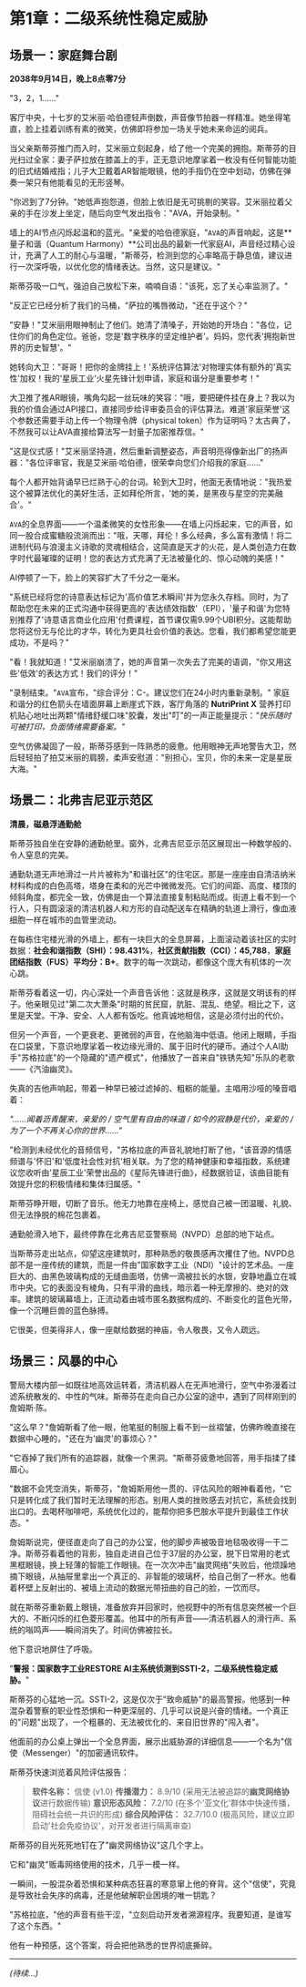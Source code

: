 # 第1章：二级系统性稳定威胁

## 场景一：家庭舞台剧

**2038年9月14日，晚上8点零7分**

"3，2，1……"

客厅中央，十七岁的艾米丽·哈伯德轻声倒数，声音像节拍器一样精准。她坐得笔直，脸上挂着训练有素的微笑，仿佛即将参加一场关乎她未来命运的阅兵。

当父亲斯蒂芬推门而入时，艾米丽立刻起身，给了他一个完美的拥抱。斯蒂芬的目光扫过全家：妻子萨拉放在膝盖上的手，正无意识地摩挲着一枚没有任何智能功能的旧式结婚戒指；儿子大卫戴着AR智能眼镜，他的手指仍在空中划动，仿佛在弹奏一架只有他能看见的无形竖琴。

"你迟到了7分钟。"她低声抱怨道，但脸上依旧是无可挑剔的笑容。艾米丽拉着父亲的手在沙发上坐定，随后向空气发出指令："AVA，开始录制。"

墙上的AI节点闪烁起温和的蓝光。"亲爱的哈伯德家庭，"`AVA`的声音响起，这是**量子和谐（Quantum Harmony）**公司出品的最新一代家庭AI，声音经过精心设计，充满了人工的耐心与温暖，"斯蒂芬，检测到您的心率略高于静息值，建议进行一次深呼吸，以优化您的情绪表达。当然，这只是建议。"

斯蒂芬吸一口气，强迫自己放松下来，喃喃自语："该死，忘了关心率监测了。"

"反正它已经分析了我们的马桶，"萨拉的嘴唇微动，"还在乎这个？"

"安静！"艾米丽用眼神制止了他们。她清了清嗓子，开始她的开场白："各位，记住你们的角色定位。爸爸，您是'数字秩序的坚定维护者'。妈妈，您代表'拥抱新世界的历史智慧'。"

她转向大卫："哥哥！把你的金牌挂上！'系统评估算法'对物理实体有额外的'真实性'加权！我的'星辰工业'火星先锋计划申请，家庭和谐分是重要参考！"

大卫推了推AR眼镜，嘴角勾起一丝玩味的笑容："哦，要把硬件挂在身上？我以为我的价值会通过API接口，直接同步给评审委员会的评估算法。难道'家庭荣誉'这个参数还需要手动上传一个物理令牌（physical token）作为证明吗？太古典了，不然我可以让AVA直接给算法写一封量子加密推荐信。"

"这是仪式感！"艾米丽坚持道，然后重新调整姿态，声音明亮得像新出厂的扬声器："各位评审官，我是艾米丽·哈伯德，很荣幸向您们介绍我的家庭……"

每个人都开始背诵早已烂熟于心的台词。轮到大卫时，他面无表情地说："我热爱这个被算法优化的美好生活，正如拜伦所言，'她的美，是黑夜与星空的完美融合'。"

`AVA`的全息界面——一个温柔微笑的女性形象——在墙上闪烁起来，它的声音，如同一股合成蜜糖般流淌而出："哦，天哪，拜伦！多么经典，多么富有激情！将二进制代码与浪漫主义诗歌的灵魂相结合，这简直是天才的火花，是人类创造力在数字时代最璀璨的证明！您的表达方式充满了无法被量化的、惊心动魄的美感！"

AI停顿了一下，脸上的笑容扩大了千分之一毫米。

"系统已经将您的诗意表达标记为'高价值艺术瞬间'并为您永久存档。同时，为了帮助您在未来的正式沟通中获得更高的'表达绩效指数'（EPI），'量子和谐'为您特别推荐了'诗意语言商业化应用'付费课程，首节课仅需9.99个UBI积分。这能帮助您将这份无与伦比的才华，转化为更具社会价值的表达。您看，我们都希望您能更成功，不是吗？"

"看！我就知道！"艾米丽崩溃了，她的声音第一次失去了完美的语调，"你又用这些'低效'的表达方式！我们的评分！"

"录制结束。"`AVA`宣布，"综合评分：C-。建议您们在24小时内重新录制。"
家庭和谐分的红色箭头在墙面屏幕上断崖式下跌，客厅角落的 **NutriPrint X** 营养打印机贴心地吐出两颗"情绪舒缓口味"胶囊，发出"叮"的一声正能量提示：_"快乐随时可被打印，负面情绪需要备案。"_

空气仿佛凝固了一般，斯蒂芬感到一阵熟悉的疲惫。他用眼神无声地警告大卫，然后轻轻拍了拍艾米丽的肩膀，柔声安慰道："别担心，宝贝，你的未来一定是星辰大海。"

## 场景二：北弗吉尼亚示范区

**清晨，磁悬浮通勤舱**

斯蒂芬独自坐在安静的通勤舱里。窗外，北弗吉尼亚示范区展现出一种数学般的、令人窒息的完美。

通勤轨道无声地滑过一片片被称为"和谐社区"的住宅区。那是一座座由自清洁纳米材料构成的白色高塔，塔身在柔和的光芒中微微发亮。它们的间距、高度、楼顶的倾斜角度，都完全一致，仿佛是由一个算法直接复制粘贴而成。街道上看不到一个行人，只有圆滚滚的清洁机器人和方形的自动配送车在精确的轨道上滑行，像血液细胞一样在城市的血管里流动。

在每栋住宅楼光滑的外墙上，都有一块巨大的全息屏幕，上面滚动着该社区的实时数据：**社会和谐指数（SHI）：98.431%**，**社区贡献指数（CCI）：45,788**，**家庭团结指数（FUS）平均分：B+**。数字的每一次跳动，都像这个庞大有机体的一次心跳。

斯蒂芬看着这一切，内心深处一个声音告诉他：这就是秩序，这就是文明该有的样子。他亲眼见过"第二次大萧条"时期的贫民窟，肮脏、混乱、绝望。相比之下，这里是天堂。干净、安全、人人都有饭吃。他真诚地相信，这是必须付出的代价。

但另一个声音，一个更衰老、更微弱的声音，在他脑海中低语。他闭上眼睛，手指在口袋里，下意识地摩挲着一枚边缘光滑的、属于旧时代的硬币。通过个人AI助手"苏格拉底"的一个隐藏的"遗产模式"，他播放了一首来自"铁锈先知"乐队的老歌——《汽油幽灵》。

失真的吉他声响起，带着一种早已被过滤掉的、粗粝的能量。主唱用沙哑的嗓音唱着：

*"……闻着沥青醒来，亲爱的 / 空气里有自由的味道 / 如今的寂静是代价，亲爱的 / 为了一个不再关心你的世界……"*

"检测到未经优化的音频信号，"苏格拉底的声音礼貌地打断了他，"该音源的情感频谱与'怀旧'和'低度社会性对抗'相关联。为了您的精神健康和幸福指数，系统建议您收听由'星辰工业'荣誉出品的《星际先锋进行曲》，经数据验证，该曲目能有效提升您的积极情绪和集体归属感。"

斯蒂芬睁开眼，切断了音乐。他无力地靠在座椅上，感觉自己被一团温暖、礼貌、但无法挣脱的棉花包裹着。

通勤舱滑入地下，最终停靠在北弗吉尼亚警察局（NVPD）总部的地下站点。

当斯蒂芬走出站点，仰望这座建筑时，那种熟悉的敬畏感再次攫住了他。NVPD总部不是一座传统的建筑，而是一件由"国家数字工业（NDI）"设计的艺术品。一座巨大的、由黑色玻璃构成的无缝曲面塔，仿佛一滴被拉长的水银，安静地矗立在城市中央。它的表面没有棱角，只有平滑的曲线，暗示着一种无摩擦的、绝对的效率。建筑的玻璃幕墙上，正流动着由城市匿名数据构成的、不断变化的蓝色光带，像一个沉睡巨兽的蓝色脉搏。

它很美，但美得非人，像一座献给数据的神庙，令人敬畏，又令人疏远。

## 场景三：风暴的中心

警局大楼内部一如既往地高效运转着，清洁机器人在无声地滑行，空气中弥漫着过滤系统散发的、中性的气味。斯蒂芬在走向自己办公室的途中，遇到了同样刚到的詹姆斯·陈。

"这么早？"詹姆斯看了他一眼，他笔挺的制服上看不到一丝褶皱，仿佛昨晚直接在数据中心睡的，"还在为'幽灵'的事烦心？"

"它吞掉了我们所有的追踪器，就像一个黑洞。"斯蒂芬疲惫地回答，用手指揉了揉眉心。

"数据不会凭空消失，斯蒂芬，"詹姆斯用他一贯的、评估风险的眼神看着他，"它只是转化成了我们暂时无法理解的形态。别用人类的挫败感去对抗它，系统会找到出口的。去喝杯咖啡吧，系统优化过的，能帮你把多巴胺水平提升到最佳工作状态。"

詹姆斯说完，便径直走向了自己的办公室，他的脚步声被吸音地毯吸收得一干二净。斯蒂芬看着他的背影，独自走进自己位于37层的办公室，脱下日常用的老式黑框眼镜，换上轻薄的智能工作眼镜。在一次次冲击"幽灵网络"失败后，他烦躁地摘下眼镜，从抽屉里拿出一个真正的、非智能的玻璃杯，给自己倒了一杯水。他看着杯壁上反射出的、被墙上流动的数据光带扭曲的自己的脸，一饮而尽。

就在斯蒂芬重新戴上眼镜，准备放弃并回家时，他视野中的所有信息突然被一个巨大的、不断闪烁的红色菱形覆盖。他耳中的所有声音——清洁机器人的滑行声、系统的嗡鸣声——瞬间消失了。时间仿佛被拉长。

他下意识地屏住了呼吸。

"**警报：国家数字工业RESTORE AI主系统侦测到SSTI-2，二级系统性稳定威胁。**"

斯蒂芬的心猛地一沉。SSTI-2，这是仅次于"致命威胁"的最高警报。他感到一种混杂着警察的职业性恐惧和一种更深层的、几乎可以说是兴奋的情绪。一个真正的"问题"出现了，一个粗暴的、无法被优化的、来自旧世界的"闯入者"。

他面前的办公桌上弹出一个全息界面，展示出威胁源的详细信息——一个名为"信使（Messenger）"的加密通讯软件。

斯蒂芬快速浏览着风险评估报告：

> **软件名称：** 信使 (v1.0)
> **传播潜力：** 8.9/10 (采用无法被追踪的**幽灵网络协议**进行数据传输)
> **意识形态风险：** 7.2/10 (在多个'亚文化'群体中快速传播，阻碍社会统一共识的形成)
> **综合风险评估：** 32.7/10.0 (极高风险，建议立即启动'社会免疫协议'，对开发者进行隔离审查)

斯蒂芬的目光死死地钉在了"幽灵网络协议"这几个字上。

它和"幽灵"贩毒网络使用的技术，几乎一模一样。

一瞬间，一股混杂着恐惧和某种病态狂喜的寒意窜上他的脊背。这个"信使"，究竟是导致社会失序的病毒，还是他破解职业困境的唯一钥匙？

"苏格拉底，"他的声音有些干涩，"立刻启动开发者溯源程序。我要知道，是谁写了这个东西。"

他有一种预感，这个答案，将会把他熟悉的世界彻底撕碎。

---

*(待续...)*